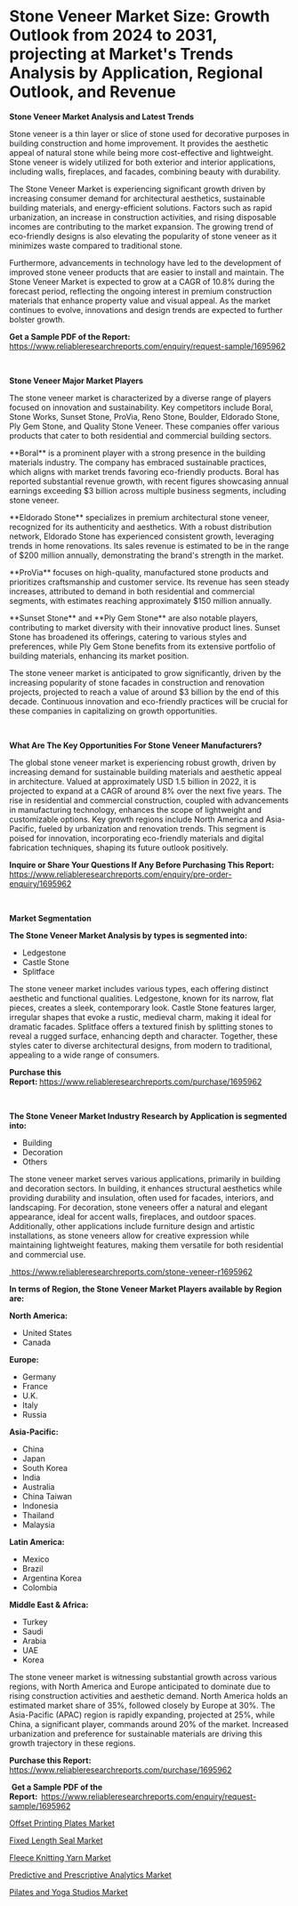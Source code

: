 <p><h1>Stone Veneer Market Size: Growth Outlook from 2024 to 2031, projecting at Market's Trends Analysis by Application, Regional Outlook, and Revenue</h1></p><p><strong>Stone Veneer Market Analysis and Latest Trends</strong></p>
<p><p>Stone veneer is a thin layer or slice of stone used for decorative purposes in building construction and home improvement. It provides the aesthetic appeal of natural stone while being more cost-effective and lightweight. Stone veneer is widely utilized for both exterior and interior applications, including walls, fireplaces, and facades, combining beauty with durability.</p><p>The Stone Veneer Market is experiencing significant growth driven by increasing consumer demand for architectural aesthetics, sustainable building materials, and energy-efficient solutions. Factors such as rapid urbanization, an increase in construction activities, and rising disposable incomes are contributing to the market expansion. The growing trend of eco-friendly designs is also elevating the popularity of stone veneer as it minimizes waste compared to traditional stone.</p><p>Furthermore, advancements in technology have led to the development of improved stone veneer products that are easier to install and maintain. The Stone Veneer Market is expected to grow at a CAGR of 10.8% during the forecast period, reflecting the ongoing interest in premium construction materials that enhance property value and visual appeal. As the market continues to evolve, innovations and design trends are expected to further bolster growth.</p></p>
<p><strong>Get a Sample PDF of the Report:&nbsp;</strong> <a href="https://www.reliableresearchreports.com/enquiry/request-sample/1695962?utm_campaign=116&utm_medium=2&utm_source=Github&utm_content=ia&utm_term=14112024&utm_id=stone-veneer">https://www.reliableresearchreports.com/enquiry/request-sample/1695962</a></p>
<p>&nbsp;</p>
<p><strong>Stone Veneer Major Market Players</strong></p>
<p><p>The stone veneer market is characterized by a diverse range of players focused on innovation and sustainability. Key competitors include Boral, Stone Works, Sunset Stone, ProVia, Reno Stone, Boulder, Eldorado Stone, Ply Gem Stone, and Quality Stone Veneer. These companies offer various products that cater to both residential and commercial building sectors.</p><p>**Boral** is a prominent player with a strong presence in the building materials industry. The company has embraced sustainable practices, which aligns with market trends favoring eco-friendly products. Boral has reported substantial revenue growth, with recent figures showcasing annual earnings exceeding $3 billion across multiple business segments, including stone veneer.</p><p>**Eldorado Stone** specializes in premium architectural stone veneer, recognized for its authenticity and aesthetics. With a robust distribution network, Eldorado Stone has experienced consistent growth, leveraging trends in home renovations. Its sales revenue is estimated to be in the range of $200 million annually, demonstrating the brand's strength in the market.</p><p>**ProVia** focuses on high-quality, manufactured stone products and prioritizes craftsmanship and customer service. Its revenue has seen steady increases, attributed to demand in both residential and commercial segments, with estimates reaching approximately $150 million annually.</p><p>**Sunset Stone** and **Ply Gem Stone** are also notable players, contributing to market diversity with their innovative product lines. Sunset Stone has broadened its offerings, catering to various styles and preferences, while Ply Gem Stone benefits from its extensive portfolio of building materials, enhancing its market position.</p><p>The stone veneer market is anticipated to grow significantly, driven by the increasing popularity of stone facades in construction and renovation projects, projected to reach a value of around $3 billion by the end of this decade. Continuous innovation and eco-friendly practices will be crucial for these companies in capitalizing on growth opportunities.</p></p>
<p>&nbsp;</p>
<p><strong>What Are The Key Opportunities For Stone Veneer Manufacturers?</strong></p>
<p><p>The global stone veneer market is experiencing robust growth, driven by increasing demand for sustainable building materials and aesthetic appeal in architecture. Valued at approximately USD 1.5 billion in 2022, it is projected to expand at a CAGR of around 8% over the next five years. The rise in residential and commercial construction, coupled with advancements in manufacturing technology, enhances the scope of lightweight and customizable options. Key growth regions include North America and Asia-Pacific, fueled by urbanization and renovation trends. This segment is poised for innovation, incorporating eco-friendly materials and digital fabrication techniques, shaping its future outlook positively.</p></p>
<p><strong>Inquire or Share Your Questions If Any Before Purchasing This Report:</strong> <a href="https://www.reliableresearchreports.com/enquiry/pre-order-enquiry/1695962?utm_campaign=116&utm_medium=2&utm_source=Github&utm_content=ia&utm_term=14112024&utm_id=stone-veneer">https://www.reliableresearchreports.com/enquiry/pre-order-enquiry/1695962</a></p>
<p>&nbsp;</p>
<p><strong>Market Segmentation</strong></p>
<p><strong>The Stone Veneer Market Analysis by types is segmented into:</strong></p>
<p><ul><li>Ledgestone</li><li>Castle Stone</li><li>Splitface</li></ul></p>
<p><p>The stone veneer market includes various types, each offering distinct aesthetic and functional qualities. Ledgestone, known for its narrow, flat pieces, creates a sleek, contemporary look. Castle Stone features larger, irregular shapes that evoke a rustic, medieval charm, making it ideal for dramatic facades. Splitface offers a textured finish by splitting stones to reveal a rugged surface, enhancing depth and character. Together, these styles cater to diverse architectural designs, from modern to traditional, appealing to a wide range of consumers.</p></p>
<p><strong>Purchase this Report:&nbsp;</strong><a href="https://www.reliableresearchreports.com/purchase/1695962?utm_campaign=116&utm_medium=2&utm_source=Github&utm_content=ia&utm_term=14112024&utm_id=stone-veneer">https://www.reliableresearchreports.com/purchase/1695962</a></p>
<p>&nbsp;</p>
<p><strong>The Stone Veneer Market Industry Research by Application is segmented into:</strong></p>
<p><ul><li>Building</li><li>Decoration</li><li>Others</li></ul></p>
<p><p>The stone veneer market serves various applications, primarily in building and decoration sectors. In building, it enhances structural aesthetics while providing durability and insulation, often used for facades, interiors, and landscaping. For decoration, stone veneers offer a natural and elegant appearance, ideal for accent walls, fireplaces, and outdoor spaces. Additionally, other applications include furniture design and artistic installations, as stone veneers allow for creative expression while maintaining lightweight features, making them versatile for both residential and commercial use.</p></p>
<p><a href="https://www.reliableresearchreports.com/stone-veneer-r1695962?utm_campaign=116&utm_medium=2&utm_source=Github&utm_content=ia&utm_term=14112024&utm_id=stone-veneer">&nbsp;https://www.reliableresearchreports.com/stone-veneer-r1695962</a></p>
<p><strong>In terms of Region, the Stone Veneer Market Players available by Region are:</strong></p>
<p>
    <p> <strong> North America: </strong>
        <ul>
            <li>United States</li>
            <li>Canada</li>
        </ul>
        </p> 
    <p> <strong> Europe: </strong>
        <ul>
            <li>Germany</li>
            <li>France</li>
            <li>U.K.</li>
            <li>Italy</li>
            <li>Russia</li>
        </ul>
        </p> 
    <p> <strong> Asia-Pacific: </strong>
        <ul>
            <li>China</li>
            <li>Japan</li>
            <li>South Korea</li>
            <li>India</li>
            <li>Australia</li>
            <li>China Taiwan</li>
            <li>Indonesia</li>
            <li>Thailand</li>
            <li>Malaysia</li>
        </ul>
        </p> 
    <p> <strong> Latin America: </strong>
        <ul>
            <li>Mexico</li>
            <li>Brazil</li>
            <li>Argentina Korea</li>
            <li>Colombia</li>
        </ul>
        </p> 
    <p> <strong> Middle East & Africa: </strong>
        <ul>
            <li>Turkey</li>
            <li>Saudi</li>
            <li>Arabia</li>
            <li>UAE</li>
            <li>Korea</li>
        </ul>
    </p>
    </p>
<p><p>The stone veneer market is witnessing substantial growth across various regions, with North America and Europe anticipated to dominate due to rising construction activities and aesthetic demand. North America holds an estimated market share of 35%, followed closely by Europe at 30%. The Asia-Pacific (APAC) region is rapidly expanding, projected at 25%, while China, a significant player, commands around 20% of the market. Increased urbanization and preference for sustainable materials are driving this growth trajectory in these regions.</p></p>
<p><strong>Purchase this Report: </strong><a href="https://www.reliableresearchreports.com/purchase/1695962?utm_campaign=116&utm_medium=2&utm_source=Github&utm_content=ia&utm_term=14112024&utm_id=stone-veneer">https://www.reliableresearchreports.com/purchase/1695962</a></p>
<p>&nbsp;<strong>Get a Sample PDF of the Report:&nbsp;&nbsp;</strong><a href="https://www.reliableresearchreports.com/enquiry/request-sample/1695962?utm_campaign=116&utm_medium=2&utm_source=Github&utm_content=ia&utm_term=14112024&utm_id=stone-veneer">https://www.reliableresearchreports.com/enquiry/request-sample/1695962</a></p>
<p><strong></strong></p>
<p><p><a href="https://github.com/JakirUddin651/Market-Research-Report-List-1/blob/main/offset-printing-plates-market.md?utm_campaign=116&utm_medium=2&utm_source=Github&utm_content=ia&utm_term=14112024&utm_id=stone-veneer">Offset Printing Plates Market</a></p><p><a href="https://www.linkedin.com/pulse/fixed-length-seal-market-refracting-trends-consumer-behaviors-cpw0f?utm_campaign=116&utm_medium=2&utm_source=Github&utm_content=ia&utm_term=14112024&utm_id=stone-veneer">Fixed Length Seal Market</a></p><p><a href="https://www.linkedin.com/pulse/strategic-roadmap-success-global-fleece-knitting-yarn-market-nkcmf?utm_campaign=116&utm_medium=2&utm_source=Github&utm_content=ia&utm_term=14112024&utm_id=stone-veneer">Fleece Knitting Yarn Market</a></p><p><a href="https://issuu.com/reportprime-2/docs/predictive-and-prescriptive-analyti_2f05793924d990?utm_campaign=116&utm_medium=2&utm_source=Github&utm_content=ia&utm_term=14112024&utm_id=stone-veneer">Predictive and Prescriptive Analytics Market</a></p><p><a href="https://issuu.com/reportprime-2/docs/pilates-and-yoga-studios-market-siz_9d3b539b9aec37?utm_campaign=116&utm_medium=2&utm_source=Github&utm_content=ia&utm_term=14112024&utm_id=stone-veneer">Pilates and Yoga Studios Market</a></p></p>